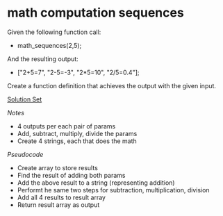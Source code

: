 # math computation sequences

Given the following function call:
- math_sequences(2,5);

And the resulting output:
- ["2+5=7", "2-5=-3", "2*5=10", "2/5=0.4"];

Create a function definition that achieves the output with the given input. 

<a href="http://jsbin.com/zebete/edit?html,js,console" target="_blank">Solution Set</a>

*Notes*
- 4 outputs per each pair of params
- Add, subtract, multiply, divide the params
- Create 4 strings, each that does the math

*Pseudocode*
- Create array to store results
- Find the result of adding both params
- Add the above result to a string (representing addition)
- Performt he same two steps for subtraction, multiplication, division
- Add all 4 results to result array
- Return result array as output